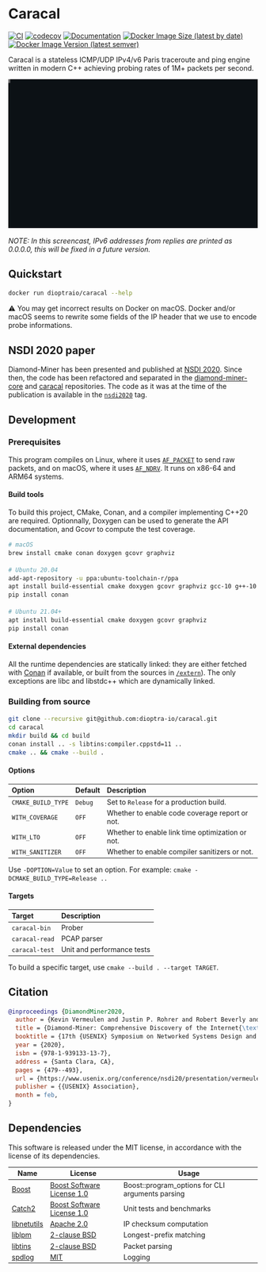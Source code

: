 # Caracal

[![CI](https://img.shields.io/github/workflow/status/dioptra-io/caracal/CI?logo=github)](https://github.com/dioptra-io/caracal/actions?query=workflow%3ACI)
[![codecov](https://img.shields.io/codecov/c/github/dioptra-io/caracal?logo=codecov&logoColor=white)](https://codecov.io/gh/dioptra-io/caracal)
[![Documentation](https://img.shields.io/badge/documentation-online-blue.svg?logo=read-the-docs&logoColor=white)](https://dioptra-io.github.io/caracal/)
[![Docker Image Size (latest by date)](https://img.shields.io/docker/image-size/dioptraio/caracal?logo=docker&logoColor=white)](https://hub.docker.com/r/dioptraio/caracal/tags)
[![Docker Image Version (latest semver)](https://img.shields.io/docker/v/dioptraio/caracal?color=blue&label=image%20version&logo=docker&logoColor=white&sort=semver)](https://hub.docker.com/r/dioptraio/caracal/tags)

Caracal is a stateless ICMP/UDP IPv4/v6 Paris traceroute and ping engine written in modern C++ achieving probing rates of 1M+ packets per second.

![Demonstration of the prober usage](data/cast.svg)

_NOTE: In this screencast, IPv6 addresses from replies are printed as 0.0.0.0, this will be fixed in a future version._

## Quickstart

```bash
docker run dioptraio/caracal --help
```

:warning: You may get incorrect results on Docker on macOS.
Docker and/or macOS seems to rewrite some fields of the IP header that we use to encode probe informations.

## NSDI 2020 paper

Diamond-Miner has been presented and published at [NSDI 2020](https://www.usenix.org/conference/nsdi20/presentation/vermeulen).
Since then, the code has been refactored and separated in the [diamond-miner-core](https://github.com/dioptra-io/diamond-miner-core) and [caracal](https://github.com/dioptra-io/caracal) repositories.
The code as it was at the time of the publication is available in the [`nsdi2020`](https://github.com/dioptra-io/caracal/releases/tag/nsdi2020) tag.

## Development

### Prerequisites

This program compiles on Linux, where it uses [`AF_PACKET`](https://man7.org/linux/man-pages/man7/packet.7.html) to send raw packets,
and on macOS, where it uses [`AF_NDRV`](http://newosxbook.com/bonus/vol1ch16.html).
It runs on x86-64 and ARM64 systems.

#### Build tools

To build this project, CMake, Conan, and a compiler implementing C++20 are required.
Optionnally, Doxygen can be used to generate the API documentation, and Gcovr to compute the test coverage.

```bash
# macOS
brew install cmake conan doxygen gcovr graphviz

# Ubuntu 20.04
add-apt-repository -u ppa:ubuntu-toolchain-r/ppa
apt install build-essential cmake doxygen gcovr graphviz gcc-10 g++-10
pip install conan

# Ubuntu 21.04+
apt install build-essential cmake doxygen gcovr graphviz
pip install conan
```

#### External dependencies

All the runtime dependencies are statically linked: they are either fetched with [Conan](https://conan.io) if available, or built from the sources in [`/extern`](/extern)).
The only exceptions are libc and libstdc++ which are dynamically linked.

### Building from source

```bash
git clone --recursive git@github.com:dioptra-io/caracal.git
cd caracal
mkdir build && cd build
conan install .. -s libtins:compiler.cppstd=11 ..
cmake .. && cmake --build .
```

#### Options

Option             | Default  | Description
:------------------|:---------|:------------
`CMAKE_BUILD_TYPE` | `Debug`  | Set to `Release` for a production build.
`WITH_COVERAGE`    | `OFF`    | Whether to enable code coverage report or not.
`WITH_LTO`         | `OFF`    | Whether to enable link time optimization or not.
`WITH_SANITIZER`   | `OFF`    | Whether to enable compiler sanitizers or not.

Use `-DOPTION=Value` to set an option.
For example: `cmake -DCMAKE_BUILD_TYPE=Release ..`

#### Targets

Target                 | Description
:----------------------|:-----------
`caracal-bin`          | Prober
`caracal-read`         | PCAP parser
`caracal-test`         | Unit and performance tests

To build a specific target, use `cmake --build . --target TARGET`.

## Citation

```bibtex
@inproceedings {DiamondMiner2020,
  author = {Kevin Vermeulen and Justin P. Rohrer and Robert Beverly and Olivier Fourmaux and Timur Friedman},
  title = {Diamond-Miner: Comprehensive Discovery of the Internet{\textquoteright}s Topology Diamonds },
  booktitle = {17th {USENIX} Symposium on Networked Systems Design and Implementation ({NSDI} 20)},
  year = {2020},
  isbn = {978-1-939133-13-7},
  address = {Santa Clara, CA},
  pages = {479--493},
  url = {https://www.usenix.org/conference/nsdi20/presentation/vermeulen},
  publisher = {{USENIX} Association},
  month = feb,
}
```

## Dependencies

This software is released under the MIT license, in accordance with the license of its dependencies.

Name                                             | License                                                               | Usage
-------------------------------------------------|-----------------------------------------------------------------------|------
[Boost](https://www.boost.org)                   | [Boost Software License 1.0](https://opensource.org/licenses/BSL-1.0) | Boost::program_options for CLI arguments parsing
[Catch2](https://github.com/catchorg/Catch2)     | [Boost Software License 1.0](https://opensource.org/licenses/BSL-1.0) | Unit tests and benchmarks
[libnetutils](https://android.googlesource.com/platform/system/core/+/master/libnetutils) | [Apache 2.0](https://opensource.org/licenses/Apache-2.0) | IP checksum computation
[liblpm](https://github.com/rmind/liblpm)        | [2-clause BSD](https://opensource.org/licenses/BSD-2-Clause)          | Longest-prefix matching
[libtins](https://github.com/mfontanini/libtins) | [2-clause BSD](https://opensource.org/licenses/BSD-2-Clause)          | Packet parsing
[spdlog](https://github.com/gabime/spdlog)       | [MIT](https://opensource.org/licenses/MIT)                            | Logging
